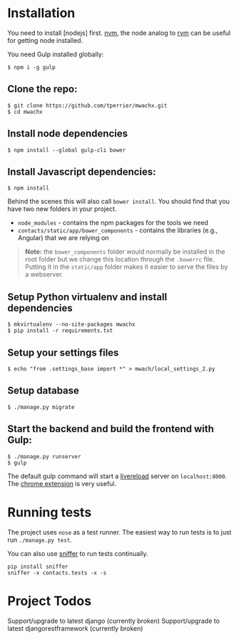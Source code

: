 # Installation

You need to install [nodejs] first. [nvm], the node analog to [rvm] can be useful for getting node installed. 

You need Gulp installed globally:
```
$ npm i -g gulp
```

## Clone the repo:

```
$ git clone https://github.com/tperrier/mwachx.git
$ cd mwachx
```

## Install node dependencies

```
$ npm install --global gulp-cli bower
```

## Install Javascript dependencies:

```
$ npm install
```

Behind the scenes this will also call `bower install`.  You should find that you have two new
folders in your project.

* `node_modules` - contains the npm packages for the tools we need
* `contacts/static/app/bower_components` - contains the libraries (e.g., Angular) that we are relying on

> **Note:** the `bower_components` folder would normally be installed in the root folder but
we change this location through the `.bowerrc` file.  Putting it in the `static/app` folder makes
it easier to serve the files by a webserver.


## Setup Python virtualenv and install dependencies

```
$ mkvirtualenv --no-site-packages mwachx
$ pip install -r requirements.txt
```

## Setup your settings files

```
$ echo "from .settings_base import *" > mwach/local_settings_2.py
```

## Setup database

```
$ ./manage.py migrate
```

## Start the backend and build the frontend with Gulp:
```
$ ./manage.py runserver
$ gulp
```

The default gulp command will start a [livereload] server on `localhost:8000`. The [chrome extension] is very useful.

# Running tests

The project uses `nose` as a test runner. The easiest way to run tests is to just run `./manage.py test`.

You can also use [sniffer](https://pypi.python.org/pypi/sniffer) to run tests continually.

```
pip install sniffer
sniffer -x contacts.tests -x -s
```

# Project Todos

Support/upgrade to latest django (currently broken)
Support/upgrade to latest djangorestframework (currently broken)


[nvm]:https://github.com/creationix/nvm
[rvm]:https://rvm.io/
[livereload]:http://livereload.com/
[chrome extension]:https://chrome.google.com/webstore/detail/livereload/jnihajbhpnppcggbcgedagnkighmdlei?hl=en
